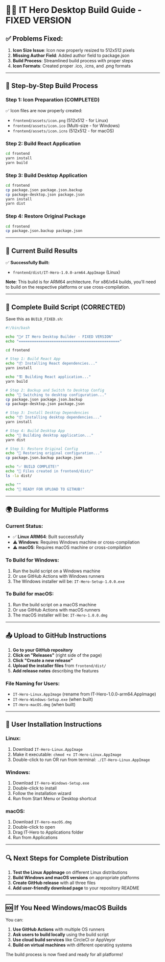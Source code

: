 # 🦸‍♂️ IT Hero Desktop Build Guide - FIXED VERSION

## ✅ **Problems Fixed:**

1. **Icon Size Issue**: Icon now properly resized to 512x512 pixels
2. **Missing Author Field**: Added author field to package.json
3. **Build Process**: Streamlined build process with proper steps
4. **Icon Formats**: Created proper .ico, .icns, and .png formats

---

## 🔧 **Step-by-Step Build Process**

### **Step 1: Icon Preparation (COMPLETED)**
✅ Icon files are now properly created:
- `frontend/assets/icon.png` (512x512 - for Linux)
- `frontend/assets/icon.ico` (Multi-size - for Windows)
- `frontend/assets/icon.icns` (512x512 - for macOS)

### **Step 2: Build React Application**
```bash
cd frontend
yarn install
yarn build
```

### **Step 3: Build Desktop Application**
```bash
cd frontend
cp package.json package.json.backup
cp package-desktop.json package.json
yarn install
yarn dist
```

### **Step 4: Restore Original Package**
```bash
cd frontend
cp package.json.backup package.json
```

---

## 📁 **Current Build Results**

✅ **Successfully Built:**
- `frontend/dist/IT-Hero-1.0.0-arm64.AppImage` (Linux)

**Note**: This build is for ARM64 architecture. For x86/x64 builds, you'll need to build on the respective platforms or use cross-compilation.

---

## 🚀 **Complete Build Script (CORRECTED)**

Save this as `BUILD_FIXED.sh`:

```bash
#!/bin/bash

echo "🦸‍♂️ IT Hero Desktop Builder - FIXED VERSION"
echo "=============================================="

cd frontend

# Step 1: Build React App
echo "📦 Installing React dependencies..."
yarn install

echo "🏗️ Building React application..."
yarn build

# Step 2: Backup and Switch to Desktop Config
echo "🔄 Switching to desktop configuration..."
cp package.json package.json.backup
cp package-desktop.json package.json

# Step 3: Install Desktop Dependencies
echo "📦 Installing desktop dependencies..."
yarn install

# Step 4: Build Desktop App
echo "🔨 Building desktop application..."
yarn dist

# Step 5: Restore Original Config
echo "🔄 Restoring original configuration..."
cp package.json.backup package.json

echo "✅ BUILD COMPLETE!"
echo "📁 Files created in frontend/dist/"
ls -la dist/

echo ""
echo "🚀 READY FOR UPLOAD TO GITHUB!"
```

---

## 🌍 **Building for Multiple Platforms**

### **Current Status:**
- ✅ **Linux ARM64**: Built successfully
- ⚠️ **Windows**: Requires Windows machine or cross-compilation
- ⚠️ **macOS**: Requires macOS machine or cross-compilation

### **To Build for Windows:**
1. Run the build script on a Windows machine
2. Or use GitHub Actions with Windows runners
3. The Windows installer will be: `IT-Hero-Setup-1.0.0.exe`

### **To Build for macOS:**
1. Run the build script on a macOS machine
2. Or use GitHub Actions with macOS runners
3. The macOS installer will be: `IT-Hero-1.0.0.dmg`

---

## 📤 **Upload to GitHub Instructions**

1. **Go to your GitHub repository**
2. **Click on "Releases"** (right side of the page)
3. **Click "Create a new release"**
4. **Upload the installer files** from `frontend/dist/`
5. **Add release notes** describing the features

### **File Naming for Users:**
- `IT-Hero-Linux.AppImage` (rename from IT-Hero-1.0.0-arm64.AppImage)
- `IT-Hero-Windows-Setup.exe` (when built)
- `IT-Hero-macOS.dmg` (when built)

---

## 🎯 **User Installation Instructions**

### **Linux:**
1. Download `IT-Hero-Linux.AppImage`
2. Make it executable: `chmod +x IT-Hero-Linux.AppImage`
3. Double-click to run OR run from terminal: `./IT-Hero-Linux.AppImage`

### **Windows:**
1. Download `IT-Hero-Windows-Setup.exe`
2. Double-click to install
3. Follow the installation wizard
4. Run from Start Menu or Desktop shortcut

### **macOS:**
1. Download `IT-Hero-macOS.dmg`
2. Double-click to open
3. Drag IT-Hero to Applications folder
4. Run from Applications

---

## 🔍 **Next Steps for Complete Distribution**

1. **Test the Linux AppImage** on different Linux distributions
2. **Build Windows and macOS versions** on appropriate platforms
3. **Create GitHub release** with all three files
4. **Add user-friendly download page** to your repository README

---

## 🆘 **If You Need Windows/macOS Builds**

You can:
1. **Use GitHub Actions** with multiple OS runners
2. **Ask users to build locally** using the build script
3. **Use cloud build services** like CircleCI or AppVeyor
4. **Build on virtual machines** with different operating systems

The build process is now fixed and ready for all platforms!